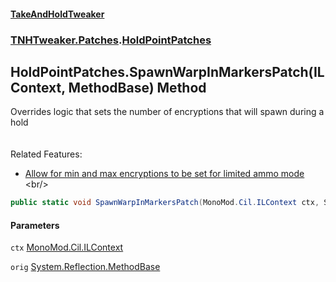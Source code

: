 #### [TakeAndHoldTweaker](index.md 'index')
### [TNHTweaker.Patches](TNHTweaker.Patches.md 'TNHTweaker.Patches').[HoldPointPatches](TNHTweaker.Patches.HoldPointPatches.md 'TNHTweaker.Patches.HoldPointPatches')

## HoldPointPatches.SpawnWarpInMarkersPatch(ILContext, MethodBase) Method

Overrides logic that sets the number of encryptions that will spawn during a hold <br/><br/>  
Related Features: <br/>  
- [ Allow for min and max encryptions to be set for limited ammo mode ](https://github.com/devyndamonster/TakeAndHoldTweaker/issues/99 'https://github.com/devyndamonster/TakeAndHoldTweaker/issues/99')<br/>

```csharp
public static void SpawnWarpInMarkersPatch(MonoMod.Cil.ILContext ctx, System.Reflection.MethodBase orig);
```
#### Parameters

<a name='TNHTweaker.Patches.HoldPointPatches.SpawnWarpInMarkersPatch(MonoMod.Cil.ILContext,System.Reflection.MethodBase).ctx'></a>

`ctx` [MonoMod.Cil.ILContext](https://docs.microsoft.com/en-us/dotnet/api/MonoMod.Cil.ILContext 'MonoMod.Cil.ILContext')

<a name='TNHTweaker.Patches.HoldPointPatches.SpawnWarpInMarkersPatch(MonoMod.Cil.ILContext,System.Reflection.MethodBase).orig'></a>

`orig` [System.Reflection.MethodBase](https://docs.microsoft.com/en-us/dotnet/api/System.Reflection.MethodBase 'System.Reflection.MethodBase')
